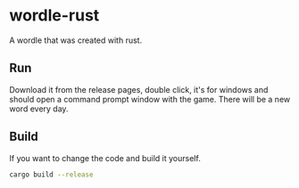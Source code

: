 # wordle-rust
A wordle that was created with rust.

## Run
Download it from the release pages, double click, it's for windows and should open a command prompt window with the game.
There will be a new word every day.

## Build
If you want to change the code and build it yourself.
```sh
cargo build --release
```
